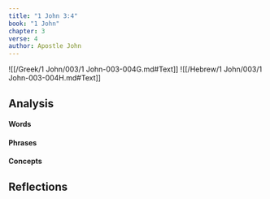 ```yaml
---
title: "1 John 3:4"
book: "1 John"
chapter: 3
verse: 4
author: Apostle John
---
```

![[/Greek/1 John/003/1 John-003-004G.md#Text]]
![[/Hebrew/1 John/003/1 John-003-004H.md#Text]]

## Analysis

#### Words

#### Phrases

#### Concepts

## Reflections
